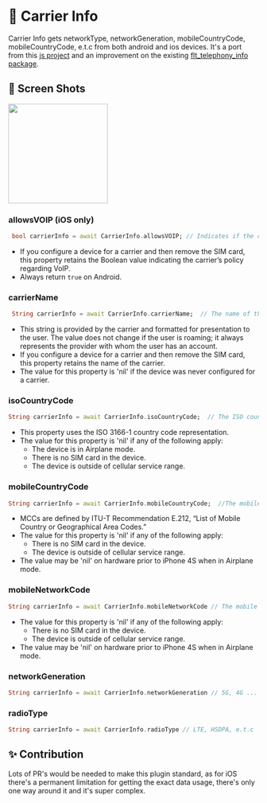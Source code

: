 # 📱 Carrier Info

Carrier Info gets networkType, networkGeneration, mobileCountryCode, mobileCountryCode, e.t.c from both android and ios devices. It's a port from this [js project](https://github.com/react-native-webrtc/react-native-carrier-info) and an improvement on the existing [flt_telephony_info  package](https://pub.dev/packages/flt_telephony_info).

## 📸 Screen Shots

<p float="left">
<img src="https://github.com/Zfinix/carrier_info/blob/main/1.png?raw=true" width="200">
</p>

### allowsVOIP (iOS only)

```dart
 bool carrierInfo = await CarrierInfo.allowsVOIP; // Indicates if the carrier allows VoIP calls to be made on its network.
```

- If you configure a device for a carrier and then remove the SIM card, this property retains the Boolean value indicating the carrier’s policy regarding VoIP.
- Always return `true` on Android.

### carrierName

```dart
 String carrierInfo = await CarrierInfo.carrierName;  // The name of the user’s home cellular service provider.
```

- This string is provided by the carrier and formatted for presentation to the user. The value does not change if the user is roaming; it always represents the provider with whom the user has an account.
- If you configure a device for a carrier and then remove the SIM card, this property retains the name of the carrier.
- The value for this property is 'nil' if the device was never configured for a carrier.

### isoCountryCode

```dart
String carrierInfo = await CarrierInfo.isoCountryCode;  // The ISO country code for the user’s cellular service provider.
```

- This property uses the ISO 3166-1 country code representation.
- The value for this property is 'nil' if any of the following apply:
  - The device is in Airplane mode.
  - There is no SIM card in the device.
  - The device is outside of cellular service range.

### mobileCountryCode

```dart
String carrierInfo = await CarrierInfo.mobileCountryCode;  //The mobile country code (MCC) for the user’s cellular service provider.
```

- MCCs are defined by ITU-T Recommendation E.212, “List of Mobile Country or Geographical Area Codes.”
- The value for this property is 'nil' if any of the following apply:
  - There is no SIM card in the device.
  - The device is outside of cellular service range.
- The value may be 'nil' on hardware prior to iPhone 4S when in Airplane mode.

### mobileNetworkCode

```dart
String carrierInfo = await CarrierInfo.mobileNetworkCode // The mobile network code (MNC) for the user’s cellular service provider.
```

- The value for this property is 'nil' if any of the following apply:
  - There is no SIM card in the device.
  - The device is outside of cellular service range.
- The value may be 'nil' on hardware prior to iPhone 4S when in Airplane mode.

### networkGeneration

```dart
String carrierInfo = await CarrierInfo.networkGeneration // 5G, 4G ... 2G
```

### radioType

```dart
String carrierInfo = await CarrierInfo.radioType // LTE, HSDPA, e.t.c
```

## ✨ Contribution
 Lots of PR's would be needed to make this plugin standard, as for iOS there's a permanent limitation for getting the exact data usage, there's only one way around it and it's super complex.